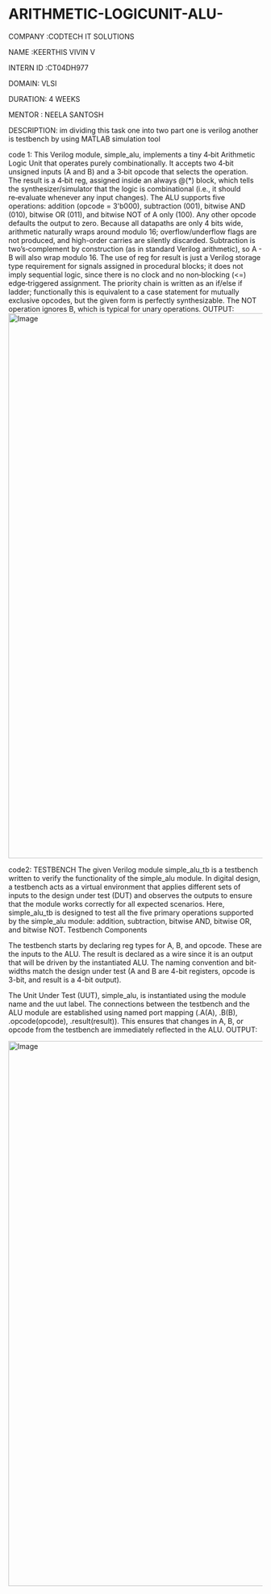 # ARITHMETIC-LOGICUNIT-ALU-

COMPANY :CODTECH IT SOLUTIONS

NAME :KEERTHIS VIVIN V

INTERN ID :CT04DH977

DOMAIN: VLSI

DURATION: 4 WEEKS

MENTOR : NEELA SANTOSH


DESCRIPTION:
im dividing this task one into two part one is verilog another is testbench by using MATLAB simulation tool

code 1:
This Verilog module, simple_alu, implements a tiny 4‑bit Arithmetic Logic Unit that operates purely combinationally. It accepts two 4‑bit unsigned inputs (A and B) and a 3‑bit opcode that selects the operation. The result is a 4‑bit reg, assigned inside an always @(*) block, which tells the synthesizer/simulator that the logic is combinational (i.e., it should re‑evaluate whenever any input changes). The ALU supports five operations: addition (opcode = 3'b000), subtraction (001), bitwise AND (010), bitwise OR (011), and bitwise NOT of A only (100). Any other opcode defaults the output to zero. Because all datapaths are only 4 bits wide, arithmetic naturally wraps around modulo 16; overflow/underflow flags are not produced, and high-order carries are silently discarded. Subtraction is two’s‑complement by construction (as in standard Verilog arithmetic), so A - B will also wrap modulo 16. The use of reg for result is just a Verilog storage type requirement for signals assigned in procedural blocks; it does not imply sequential logic, since there is no clock and no non‑blocking (<=) 
edge‑triggered assignment. The priority chain is written as an if/else if ladder; functionally this is equivalent to a case statement for mutually exclusive opcodes, but the given form is perfectly synthesizable. The NOT operation ignores B, which is typical for unary operations. 
OUTPUT:
<img width="1920" height="1080" alt="Image" src="https://github.com/user-attachments/assets/3adfb771-d563-4b48-b8e2-a71370016594" />


code2:
TESTBENCH
The given Verilog module simple_alu_tb is a testbench written to verify the functionality of the simple_alu module. In digital design, a testbench acts as a virtual environment that applies different sets of inputs to the design under test (DUT) and observes the outputs to ensure that the module works correctly for all expected scenarios. Here, simple_alu_tb is designed to test all the five primary operations supported by the simple_alu module: addition, subtraction, bitwise AND, bitwise OR, and bitwise NOT.
Testbench Components

The testbench starts by declaring reg types for A, B, and opcode. These are the inputs to the ALU. The result is declared as a wire since it is an output that will be driven by the instantiated ALU. The naming convention and bit-widths match the design under test (A and B are 4-bit registers, opcode is 3-bit, and result is a 4-bit output).

The Unit Under Test (UUT), simple_alu, is instantiated using the module name and the uut label. The connections between the testbench and the ALU module are established using named port mapping (.A(A), .B(B), .opcode(opcode), .result(result)). This ensures that changes in A, B, or opcode from the testbench are immediately reflected in the ALU.
OUTPUT:

<img width="1920" height="1080" alt="Image" src="https://github.com/user-attachments/assets/83e06139-cd8f-4ed3-93d8-0827aaebf33a" />





